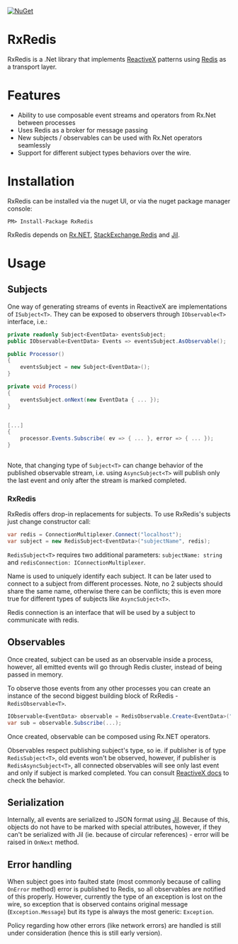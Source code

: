 [![NuGet](https://img.shields.io/nuget/v/RxRedis.svg)](https://www.nuget.org/packages/RxRedis)

# RxRedis

RxRedis is a .Net library that implements [ReactiveX](http://reactivex.io/) 
patterns using [Redis](http://redis.io/) as a transport layer.

Features
=====

* Ability to use composable event streams and operators from Rx.Net between processes
* Uses Redis as a broker for message passing
* New subjects / observables can be used with Rx.Net operators seamlessly
* Support for different subject types behaviors over the wire.  


Installation
============
RxRedis can be installed via the nuget UI, or via the nuget package manager console:
```
PM> Install-Package RxRedis
```

RxRedis depends on [Rx.NET](https://github.com/Reactive-Extensions/Rx.NET), [StackExchange.Redis](https://github.com/StackExchange/StackExchange.Redis) and [Jil](https://github.com/kevin-montrose/Jil). 

Usage
=====

Subjects
--------

One way of generating streams of events in ReactiveX are implementations of `ISubject<T>`.
They can be exposed to observers through `IObservable<T>` interface, i.e.:

```cs
private readonly Subject<EventData> eventsSubject;
public IObservable<EventData> Events => eventsSubject.AsObservable();

public Processor() 
{
    eventsSubject = new Subject<EventData>();
}

private void Process() 
{
    eventsSubject.onNext(new EventData { ... });    
}


[...]
{
    processor.Events.Subscribe( ev => { ... }, error => { ... });
}
    
``` 

Note, that changing type of `Subject<T>` can change behavior of the published observable stream,
i.e. using `AsyncSubject<T>` will publish only the last event and only after the stream is marked completed.

### RxRedis

RxRedis offers drop-in replacements for subjects. To use RxRedis's subjects just change constructor call:

```cs
var redis = ConnectionMultiplexer.Connect("localhost");
var subject = new RedisSubject<EventData>("subjectName", redis);
```

`RedisSubject<T>` requires two additional parameters: `subjectName: string` and `redisConnection: IConnectionMultiplexer`. 

Name is used to uniquely identify each subject. 
It can be later used to connect to a subject from different processes. 
Note, no 2 subjects should share the same name, otherwise there can be conflicts; this is even more true for different types of subjects like `AsyncSubject<T>`.

Redis connection is an interface that will be used by a subject to communicate with redis.

Observables
---

Once created, subject can be used as an observable inside a process, however, all emitted events will go through Redis cluster, instead of being passed in memory.

To observe those events from any other processes you can create an instance of the second biggest building block of RxRedis - `RedisObservable<T>`.

```cs
IObservable<EventData> observable = RedisObservable.Create<EventData>("subjectName", redis);
var sub = observable.Subscribe(...);
```

Once created, observable can be composed using Rx.NET operators.

Observables respect publishing subject's type, so ie. if publisher is of type `RedisSubject<T>`, old events won't be observed, however, if publisher is `RedisAsyncSubject<T>`,
all connected observables will see only last event and only if subject is marked completed. You can consult [ReactiveX docs](http://reactivex.io/documentation/subject.html) to check the behavior.


Serialization
-------------

Internally, all events are serialized to JSON format using [Jil](https://github.com/kevin-montrose/Jil).
Because of this, objects do not have to be marked with special attributes, however, if they can't be serialized with Jil (ie. because of circular references) - error will be raised in `OnNext` method.

Error handling
--------------

When subject goes into faulted state (most commonly because of calling `OnError` method) error is published to Redis, so all observables are notified of this properly. 
However, currently the type of an exception is lost on the wire, so exception that is observed contains original message (`Exception.Message`) but its type is always the most generic: `Exception`.

Policy regarding how other errors (like network errors) are handled is still under consideration (hence this is still early version).



